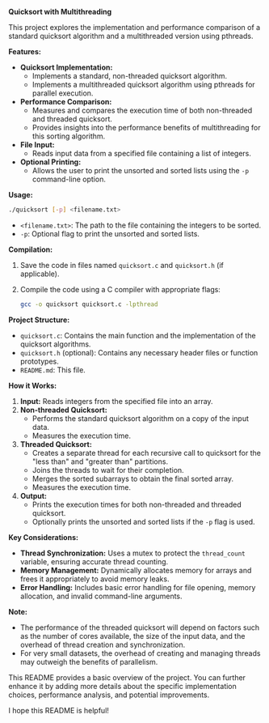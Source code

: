 **Quicksort with Multithreading**

This project explores the implementation and performance comparison of a standard quicksort algorithm and a multithreaded version using pthreads.

**Features:**

- **Quicksort Implementation:**
    - Implements a standard, non-threaded quicksort algorithm.
    - Implements a multithreaded quicksort algorithm using pthreads for parallel execution.
- **Performance Comparison:**
    - Measures and compares the execution time of both non-threaded and threaded quicksort.
    - Provides insights into the performance benefits of multithreading for this sorting algorithm.
- **File Input:**
    - Reads input data from a specified file containing a list of integers.
- **Optional Printing:**
    - Allows the user to print the unsorted and sorted lists using the `-p` command-line option.

**Usage:**

```bash
./quicksort [-p] <filename.txt>
```

- `<filename.txt>`: The path to the file containing the integers to be sorted.
- `-p`: Optional flag to print the unsorted and sorted lists.

**Compilation:**

1. Save the code in files named `quicksort.c` and `quicksort.h` (if applicable).
2. Compile the code using a C compiler with appropriate flags:

   ```bash
   gcc -o quicksort quicksort.c -lpthread 
   ```

**Project Structure:**

- `quicksort.c`: Contains the main function and the implementation of the quicksort algorithms.
- `quicksort.h` (optional): Contains any necessary header files or function prototypes.
- `README.md`: This file.

**How it Works:**

1. **Input:** Reads integers from the specified file into an array.
2. **Non-threaded Quicksort:** 
   - Performs the standard quicksort algorithm on a copy of the input data.
   - Measures the execution time.
3. **Threaded Quicksort:**
   - Creates a separate thread for each recursive call to quicksort for the "less than" and "greater than" partitions.
   - Joins the threads to wait for their completion.
   - Merges the sorted subarrays to obtain the final sorted array.
   - Measures the execution time.
4. **Output:** 
   - Prints the execution times for both non-threaded and threaded quicksort.
   - Optionally prints the unsorted and sorted lists if the `-p` flag is used.

**Key Considerations:**

- **Thread Synchronization:** Uses a mutex to protect the `thread_count` variable, ensuring accurate thread counting.
- **Memory Management:** Dynamically allocates memory for arrays and frees it appropriately to avoid memory leaks.
- **Error Handling:** Includes basic error handling for file opening, memory allocation, and invalid command-line arguments.

**Note:**

- The performance of the threaded quicksort will depend on factors such as the number of cores available, the size of the input data, and the overhead of thread creation and synchronization.
- For very small datasets, the overhead of creating and managing threads may outweigh the benefits of parallelism.

This README provides a basic overview of the project. You can further enhance it by adding more details about the specific implementation choices, performance analysis, and potential improvements.

I hope this README is helpful!
